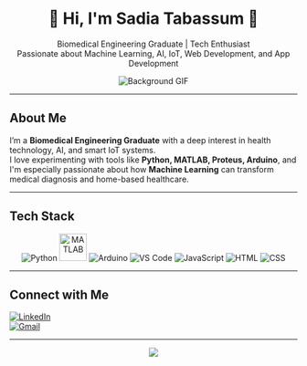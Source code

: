 <h1 align="center">🌟 Hi, I'm Sadia Tabassum 🌟</h1>

<p align="center">
   Biomedical Engineering Graduate | Tech Enthusiast <br>
   Passionate about Machine Learning, AI, IoT, Web Development, and App Development
</p>

<p align="center">
  <img src="https://github.com/SadiaPikachu/SadiaPikachu/blob/5e29915dc530a7c055e57ebbcb7b95b308085208/PIKA%20PIKA.gif?raw=true" alt="Background GIF"/>
</p>

---
<p align="center">

   ## About Me
</p>

I’m a **Biomedical Engineering Graduate** with a deep interest in health technology, AI, and smart IoT systems.  
I love experimenting with tools like **Python, MATLAB, Proteus, Arduino**, and I'm especially passionate about how **Machine Learning** can transform medical diagnosis and home-based healthcare.

---
<p align="center">
   
## Tech Stack
</p>
<p align="center">
  <img src="https://img.icons8.com/color/48/python--v1.png" alt="Python"/>
  <img src="https://upload.wikimedia.org/wikipedia/commons/2/21/Matlab_Logo.png" alt="MATLAB" width="48"/>
  <img src="https://img.icons8.com/color/48/arduino.png" alt="Arduino"/>
  <img src="https://img.icons8.com/color/48/visual-studio-code-2019.png" alt="VS Code"/>
  <img src="https://img.icons8.com/color/48/javascript.png" alt="JavaScript"/>
  <img src="https://img.icons8.com/color/48/html-5.png" alt="HTML"/>
  <img src="https://img.icons8.com/color/48/css3.png" alt="CSS"/>
</p>

---
<p align="center">
   
## Connect with Me
</p>

[![LinkedIn](https://img.shields.io/badge/LinkedIn-Connect-blue?style=flat-square&logo=linkedin)](https://www.linkedin.com/in/sadia-tabassum-310916369)  
[![Gmail](https://img.shields.io/badge/Email-sadiakrypton2001@gmail.com-red?style=flat-square&logo=gmail&logoColor=white)](mailto:sadiakrypton2001@gmail.com)

---

<p align="center">
  <img src="https://readme-typing-svg.demolab.com?font=Fira+Code&weight=500&pause=1000&color=F74780&center=true&vCenter=true&width=435&lines=Welcome+to+my+GitHub!" />
</p> 
